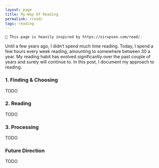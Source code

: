 ```yaml
---
layout: page
title: My Way Of Reading 
permalink: /read/
tags: reading
---
```


```
👋 This page is heavily inspired by https://sirupsen.com/read/.
```

Until a few years ago, I didn’t spend much time reading. 
Today, I spend a few hours every week reading, amounting to somewhere between 30 a year. 
My reading habit has evolved significantly over the past couple of years and surely will continue to.
In this post, I document my approach to reading. 

### 1. Finding & Choosing

TODO

### 2. Reading

TODO

### 3. Processing

TODO

### Future Direction

TODO 